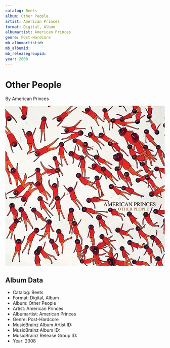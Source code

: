 ```yaml
---
catalog: Beets
album: Other People
artist: American Princes
format: Digital, Album
albumartist: American Princes
genre: Post-Hardcore
mb_albumartistid: 
mb_albumid: 
mb_releasegroupid: 
year: 2008
---
```


# Other People

By American Princes

![](../../assets/beetscovers/American_Princes-Other_People.jpg)

## Album Data

- Catalog: Beets
- Format: Digital, Album
- Album: Other People
- Artist: American Princes
- Albumartist: American Princes
- Genre: Post-Hardcore
- MusicBrainz Album Artist ID: 
- MusicBrainz Album ID: 
- MusicBrainz Release Group ID: 
- Year: 2008

